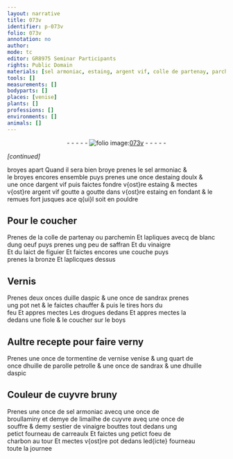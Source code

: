 ```yaml
---
layout: narrative
title: 073v
identifier: p-073v
folio: 073v
annotation: no
author:
mode: tc
editor: GR8975 Seminar Participants
rights: Public Domain
materials: [sel armoniac, estaing, argent vif, colle de partenay, parchemin, blanc dung oeuf, saffran, vinaigre, laict de figuier, bronze, uille daspic, sandrax, boys, tormentine de vernise venise, huille de parolle petrolle, huille daspic, cuyvre, broullaminy, limailhe de cuyvre, souffre, charbon]
tools: []
measurements: []
bodyparts: []
places: [venise]
plants: []
professions: []
environments: []
animals: []
---
```


<div class="folio" align="center">- - - - - <a href="http://gallica.bnf.fr/ark:/12148/btv1b10500001g/f152.image" target="_blank"><img src="https://cu-mkp.github.io/2017-workshop-edition/assets/photo-icon.png" alt="folio image: " style="display:inline-block; margin-bottom:-3px;"/>073v</a> - - - - - </div>  
 
*[continued]*
  
broyes apart Quand il sera bien broye prenes le <span class="m">sel armoniac</span> &<br/> le broyes encores ensemble puys prenes une once d<span class="m">estaing</span> doulx &<br/> une once d<span class="m">argent vif</span> puis faictes fondre v{ost}re <span class="m">estaing</span> & mectes<br/> v{ost}re <span class="m">argent vif</span> goutte a goutte dans v{ost}re <span class="m">estaing</span> en fondant & le<br/> remues fort jusques ace q{ui}l soit en pouldre
 
 
  

## Pour le coucher

 
Prenes de la <span class="m">colle de partenay</span> <span class="add">ou <span class="m">parchemin</span></span> Et lapliques avecq de <span class="m">blanc<br/> dung oeuf</span> puys prenes ung peu de <span class="m">saffran</span> Et du <span class="m">vinaigre</span><br/> Et du <span class="m">laict de figuier</span> Et faictes encores une couche puys<br/> prenes la <span class="m">bronze</span> Et laplicques dessus
 
 
  

## Vernis

 
Prenes deux onces d<span class="m">uille daspic</span> & une once de <span class="m">sandrax</span> prenes<br/> ung pot net & le faictes chauffer & puis le tires hors du<br/> feu Et appres mectes Les drogues dedans Et appres mectes la<br/> dedans une fiole & le coucher sur le <span class="m">boys</span>
 
 
  

## Aultre recepte pour faire verny

 
Prenes une once de <span class="m">tormentine de <span class="del">vernise</span> <span class="add"><span class="pl">venise</span></span></span> & ung quart de<br/> once d<span class="m">huille de <span class="del">parolle</span> <span class="add">petrolle</span></span> & une once de <span class="m">sandrax</span> & une d<span class="m">huille<br/> daspic</span>
 
 
  

## Couleur de <span class="m">cuyvre</span> bruny

 
Prenes une once de <span class="m">sel armoniac</span> avecq une once de<br/> <span class="m">broullaminy</span> et demye de <span class="m">limailhe de cuyvre</span> aveq une once de<br/> <span class="m">souffre</span> & demy sestier de <span class="m">vinaigre</span> bouttes tout dedans ung<br/> petict fourneau de carreaulx Et faictes ung petict foeu de<br/> <span class="m">charbon</span> au tour Et mectes v{ost}re pot dedans led{icte} fourneau<br/> toute la journee
 
